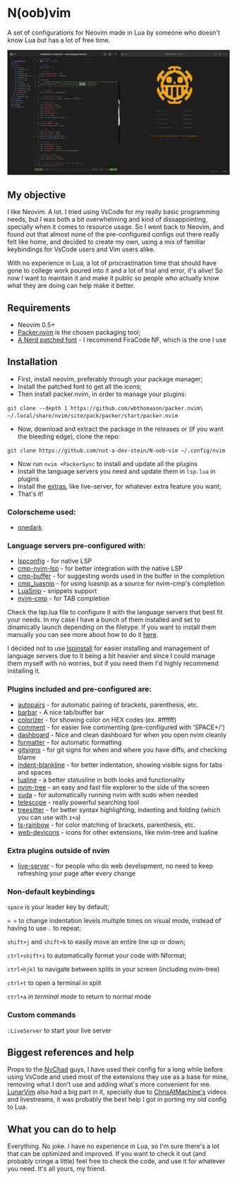 # N(oob)vim
A set of configurations for Neovim made in Lua by someone who doesn't know Lua but has a lot of free time.

![How it looks](screenshots/example.png)

## My objective
I like Neovim. A lot. I tried using VsCode for my really basic programming needs, but I was both a bit overwhelming and kind of dissappointing, specially when it comes to resource usage. So I went back to Neovim, and found out that almost none of the pre-configured configs out there really felt like home, and decided to create my own, using a mix of familiar keybindings for VsCode users and Vim users alike.

With no experience in Lua, a lot of procrastination time that should have gone to college work poured into it and a lot of trial and error, it's alive! So now I want to maintain it and make it public so people who actually know what they are doing can help make it better.

## Requirements
  - Neovim 0.5+
  - [Packer.nvim](https://github.com/wbthomason/packer.nvim) is the chosen packaging tool;
  - [A Nerd patched font](https://www.nerdfonts.com/) - I recommend FiraCode NF, which is the one I use

## Installation
  - First, install neovim, preferably through your package manager;
  - Install the patched font to get all the icons;
  - Then install packer.nvim, in order to manage your plugins:

`git clone --depth 1 https://github.com/wbthomason/packer.nvim\ ~/.local/share/nvim/site/pack/packer/start/packer.nvim`
  - Now, download and extract the package in the releases or (if you want the bleeding edge), clone the repo:

`git clone https://github.com/not-a-dev-stein/N-oob-vim ~/.config/nvim`
  - Now run `nvim +PackerSync` to install and update all the plugins
  - Install the language servers you need and update them in `lsp.lua` in plugins
  - Install the [extras](https://github.com/not-a-dev-stein/N-oob-vim/#extra-plugins-outside-of-nvim), like live-server, for whatever extra feature you want;
  - That's it!

### Colorscheme used:
  - [onedark](https://github.com/olimorris/onedark.nvim)

### Language servers pre-configured with:
  - [lspconfig](https://github.com/neovim/nvim-lspconfig) - for native LSP
  - [cmp-nvim-lsp](https://github.com/hrsh7th/cmp-nvim-lsp) - for better integration with the native LSP
  - [cmp-buffer](https://github.com/hrsh7th/cmp-buffer) - for suggesting words used in the buffer in the completion
  - [cmp_luasnip](https://github.com/saadparwaiz1/cmp_luasnip) - for using luasnip as a source for nvim-cmp's completion
  - [LuaSnip](https://github.com/L3MON4D3/LuaSnip) - snippets support
  - [nvim-cmp](https://github.com/hrsh7th/nvim-cmp) - for TAB completion

Check the lsp.lua file to configure it with the language servers that best fit your needs. In my case I have a bunch of them installed and set to dinamically launch depending on the filetype. If you want to install them manually you can see more about how to do it [here](https://github.com/neovim/nvim-lspconfig/blob/master/CONFIG.md).

I decided not to use [lspinstall](https://github.com/kabouzeid/nvim-lspinstall) for easier installing and management of language servers due to it being a bit heavier and since I could manage them myself with no worries, but if you need them I'd highly recommend installing it.

### Plugins included and pre-configured are:
  - [autopairs](https://github.com/windwp/nvim-autopairs) - for automatic pairing of brackets, parenthesis, etc.
  - [barbar](https://github.com/romgrk/barbar.nvim) - A nice tab/buffer bar
  - [colorizer](https://github.com/norcalli/nvim-colorizer.lua) - for showing color on HEX codes (ex. #ffffff)
  - [comment](https://github.com/terrortylor/nvim-comment) - for easier line commenting (pre-configured with 'SPACE+/')
  - [dashboard](https://github.com/glepnir/dashboard-nvim) - Nice and clean dashboard for when you open nvim cleanly
  - [formatter](https://github.com/mhartington/formatter.nvim) - for automatic formatting
  - [gitsigns](https://github.com/lewis6991/gitsigns.nvim) - for git signs for when and where you have diffs, and checking blame
  - [indent-blankline](https://github.com/lukas-reineke/indent-blankline.nvim) - for better indentation, showing visible signs for tabs and spaces
  - [lualine](https://github.com/hoob3rt/lualine.nvim) - a better statusline in both looks and functionality
  - [nvim-tree](https://github.com/kyazdani42/nvim-tree.lua) - an easy and fast file explorer to the side of the screen
  - [suda](https://github.com/lambdalisue/suda.vim) - for automatically running nvim with sudo when needed
  - [telescope](https://github.com/nvim-telescope/telescope.nvim) - really powerful searching tool
  - [treesitter](https://github.com/nvim-treesitter/nvim-treesitter) - for better syntax highlighting, indenting and folding (which you can use with `z+a`)
  - [ts-rainbow](https://github.com/p00f/nvim-ts-rainbow) - for color matching of brackets, parenthesis, etc.
  - [web-devicons](https://github.com/kyazdani42/nvim-web-devicons) - icons for other extensions, like nvim-tree and lualine 

### Extra plugins outside of nvim
  - [live-server](https://www.npmjs.com/package/live-server) - for people who do web development, no need to keep refreshing your page after every change

### Non-default keybindings
`space` is your leader key by default;

`< >` to change indentation levels multiple times on visual mode, instead of having to use `.` to repeat;

`shift+j` and `shift+k` to easily move an entire line up or down;

`ctrl+shift+i` to automatically format your code with Nformat;

`ctrl+hjkl` to navigate between splits in your screen (including nvim-tree)

`ctrl+t` to open a terminal in split

`ctrl+a` *in terminal mode* to return to normal mode

### Custom commands
`:LiveServer` to start your live server

## Biggest references and help
Props to the [NvChad](https://github.com/NvChad/NvChad/) guys, I have used their config for a long while before using VsCode and used most of the extensions they use as a base for mine, removing what I don't use and adding what's more convenient for me. [LunarVim](https://github.com/LunarVim/LunarVim) also had a big part in it, specially due to [ChrisAtMachine's](https://www.youtube.com/channel/UCS97tchJDq17Qms3cux8wcA) videos and livestreams, it was probably the best help I got in porting my old config to Lua.

## What you can do to help
Everything. No joke. I have no experience in Lua, so I'm sure there's a lot that can be optimized and improved. If you want to check it out (and probably cringe a little) feel free to check the code, and use it for whatever you need. It's  all yours, my friend.

